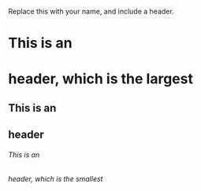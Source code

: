 Replace this with your name, and include a header.

# This is an <h1> header, which is the largest
  
## This is an <h2> header

###### This is an <h6> header, which is the smallest

